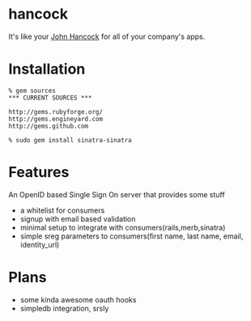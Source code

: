 hancock
=======

It's like your [John Hancock][johnhancock] for all of your company's apps.

Installation
============
    % gem sources
    *** CURRENT SOURCES ***

    http://gems.rubyforge.org/
    http://gems.engineyard.com
    http://gems.github.com

    % sudo gem install sinatra-sinatra

Features
========
An OpenID based Single Sign On server that provides some stuff

* a whitelist for consumers
* signup with email based validation
* minimal setup to integrate with consumers(rails,merb,sinatra)
* simple sreg parameters to consumers(first name, last name, email, identity_url)

Plans
=====
* some kinda awesome oauth hooks
* simpledb integration, srsly

[johnhancock]: http://www.urbandictionary.com/define.php?term=john+hancock
